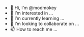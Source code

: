 - 👋 Hi, I’m @modmokey
- 👀 I’m interested in ...
- 🌱 I’m currently learning ...
- 💞️ I’m looking to collaborate on ...
- 📫 How to reach me ...

<!---
modmokey/modmokey is a ✨ special ✨ repository because its `README.md` (this file) appears on your GitHub profile.
You can click the Preview link to take a look at your changes.
--->
